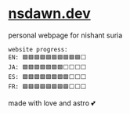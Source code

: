 # [nsdawn.dev](nsdawn.dev)

personal webpage for nishant suria
```
website progress:
EN: 🟩🟩🟩🟩🟩🟩🟩🟩🟩🟩⬜️
JA: 🟩🟩🟩🟩🟩🟩🟩⬜️⬜️⬜️⬜️
ES: 🟩🟩🟩🟩🟩🟩🟩🟩⬜️⬜️⬜️
FR: 🟩🟩🟩🟩🟩🟩🟩🟩⬜️⬜️⬜️
```

made with love and astro 💕